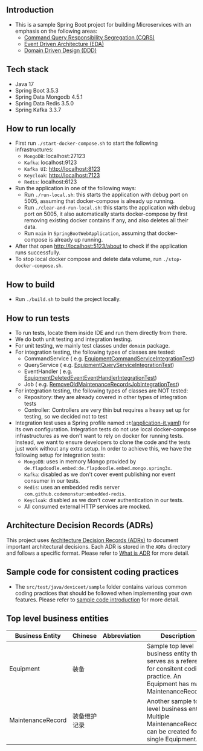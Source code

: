 ## Introduction

- This is a sample Spring Boot project for building Microservices with an emphasis on the following areas:
    - [Command Query Responsibility Segregation (CQRS)](https://learn.microsoft.com/en-us/dotnet/architecture/microservices/microservice-ddd-cqrs-patterns/apply-simplified-microservice-cqrs-ddd-patterns)
    - [Event Driven Architecture (EDA)](https://microservices.io/patterns/data/event-driven-architecture.html)
    - [Domain Driven Design (DDD)](https://martinfowler.com/bliki/DomainDrivenDesign.html)

## Tech stack

- Java 17
- Spring Boot 3.5.3
- Spring Data Mongodb 4.5.1
- Spring Data Redis 3.5.0
- Spring Kafka 3.3.7

## How to run locally

- First run `./start-docker-compose.sh` to start the following infrastructures:
    - `MongoDB`: localhost:27123
    - `Kafka`: localhost:9123
    - `Kafka UI`: [http://localhost:8123](http://localhost:8123)
    - `Keycloak`: [http://localhost:7123](http://localhost:7123)
    - `Redis`: localhost:6123
- Run the application in one of the following ways:
    - Run `./run-local.sh`: this starts the application with debug port on 5005, assuming that docker-compose is already
      up running.
    - Run `./clear-and-run-local.sh`: this starts the application with debug port on 5005, it also automatically starts
      docker-compose by first removing existing docker contains if any, and also deletes all their data.
    - Run `main` in  `SpringBootWebApplication`, assuming that docker-compose is already up running.
- After that open [http://localhost:5123/about](http://localhost:5123/about) to check if the application runs
  successfully.
- To stop local docker compose and delete data volume, run `./stop-docker-compose.sh`.

## How to build

- Run `./build.sh` to build the project locally.

## How to run tests

- To run tests, locate them inside IDE and run them directly from there.
- We do both unit testing and integration testing.
- For unit testing, we mainly test classes under `domain` package.
- For integration testing, the following types of classes are tested:
    - CommandService (
      e.g. [EquipmentCommandServiceIntegrationTest](src/test/java/deviceet/sample/equipment/command/EquipmentCommandServiceIntegrationTest.java))
    - QueryService (
      e.g. [EquipmentQueryServiceIntegrationTest](src/test/java/deviceet/sample/equipment/query/EquipmentQueryServiceIntegrationTest.java))
    - EventHandler (
      e.g. [EquipmentDeletedEventEventHandlerIntegrationTest](src/test/java/deviceet/sample/equipment/eventhandler/EquipmentDeletedEventEventHandlerIntegrationTest.java))
    - Job (
      e.g. [RemoveOldMaintenanceRecordsJobIntegrationTest](src/test/java/deviceet/sample/maintenance/job/RemoveOldMaintenanceRecordsJobIntegrationTest.java))
- For integration testing, the following types of classes are NOT tested:
    - Repository: they are already covered in other types of integration tests
    - Controller: Controllers are very thin but requires a heavy set up for testing, so we decided not to test
- Integration test uses a Spring profile named `it`([application-it.yaml](src/test/resources/application-it.yaml)) for
  its own configuration. Integration tests
  do
  not use local
  docker-compose infrastructures as we don't want to rely on docker for running tests. Instead, we want to ensure
  developers to
  clone the code and the tests
  just work without any extra setup. In order to achieve this, we have the following setup for integration tests:
    - `MongoDB`: uses in memory Mongo provided by `de.flapdoodle.embed:de.flapdoodle.embed.mongo.spring3x`.
    - `Kafka`: disabled as we don't cover event publishing nor event consumer in our tests.
    - `Redis`: uses an embedded redis server `com.github.codemonstur:embedded-redis`.
    - `Keycloak`: disabled as we don't cover authentication in our tests.
    - All consumed external HTTP services are mocked.

## Architecture Decision Records (ADRs)

This project uses [Architecture Decision Records (ADRs)](https://adr.github.io/) to document important architectural
decisions. Each ADR is stored in the `ADRs` directory and follows a specific format. Please refer
to [What is ADR](ADRs/000_what_is_adr.md) for more detail.

## Sample code for consistent coding practices

- The `src/test/java/deviceet/sample` folder contains various common coding practices that should be followed when
  implementing your own features. Please refer
  to [sample code introduction](src/test/java/deviceet/sample/sample-code-introduction.md) for more detail.

## Top level business entities

| Business Entity   | Chinese | Abbreviation | Description                                                                                                                          |
|-------------------|---------|--------------|--------------------------------------------------------------------------------------------------------------------------------------|
| Equipment         | 装备      |              | Sample top level business entity that serves as a reference for consitent coding practice. An Equipment has many MaintenanceRecords. |
| MaintenanceRecord | 装备维护记录  |              | Another sample top level business entity. Multiple MaintenanceRecords can be created for a single  Equipment.                        |

